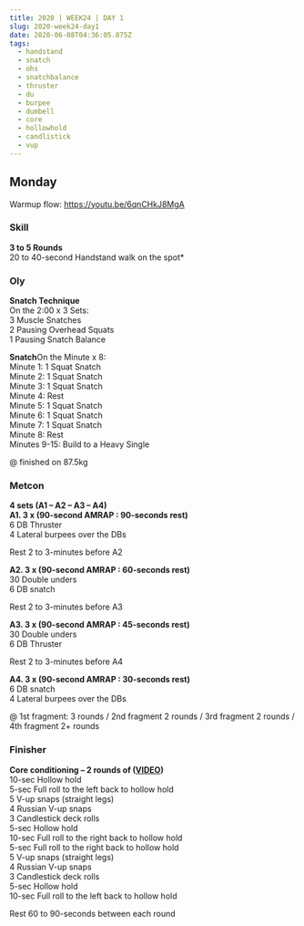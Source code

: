 ```yaml
---
title: 2020 | WEEK24 | DAY 1
slug: 2020-week24-day1
date: 2020-06-08T04:36:05.875Z
tags:
  - handstand
  - snatch
  - ohs
  - snatchbalance
  - thruster
  - du
  - burpee
  - dumbell
  - core
  - hollowhold
  - candlistick
  - vup
---
```

## Monday

Warmup flow: <https://youtu.be/6qnCHkJ8MgA>

### Skill

**3 to 5 Rounds**\
20 to 40-second Handstand walk on the spot*

### Oly

**Snatch Technique**\
On the 2:00 x 3 Sets:\
3 Muscle Snatches\
2 Pausing Overhead Squats\
1 Pausing Snatch Balance

**Snatch**On the Minute x 8:\
Minute 1: 1 Squat Snatch\
Minute 2: 1 Squat Snatch\
Minute 3: 1 Squat Snatch\
Minute 4: Rest\
Minute 5: 1 Squat Snatch\
Minute 6: 1 Squat Snatch\
Minute 7: 1 Squat Snatch\
Minute 8: Rest\
Minutes 9-15: Build to a Heavy Single

@ finished on 87.5kg

### Metcon

**4 sets (A1 – A2 – A3 – A4)**\
**A1. 3 x (90-second AMRAP : 90-seconds rest)**\
6 DB Thruster\
4 Lateral burpees over the DBs

Rest 2 to 3-minutes before A2

**A2. 3 x (90-second AMRAP : 60-seconds rest)**\
30 Double unders\
6 DB snatch

Rest 2 to 3-minutes before A3

**A3. 3 x (90-second AMRAP : 45-seconds rest)**\
30 Double unders\
6 DB Thruster

Rest 2 to 3-minutes before A4

**A4. 3 x (90-second AMRAP : 30-seconds rest)**\
6 DB snatch\
4 Lateral burpees over the DBs

@ 1st fragment: 3 rounds / 2nd fragment 2 rounds / 3rd fragment 2 rounds / 4th fragment 2+ rounds

### Finisher

**Core conditioning – 2 rounds of ([VIDEO](https://vimeo.com/310472745/3cbcb713db))**\
10-sec Hollow hold\
5-sec Full roll to the left back to hollow hold\
5 V-up snaps (straight legs)\
4 Russian V-up snaps\
3 Candlestick deck rolls\
5-sec Hollow hold\
10-sec Full roll to the right back to hollow hold\
5-sec Full roll to the right back to hollow hold\
5 V-up snaps (straight legs)\
4 Russian V-up snaps\
3 Candlestick deck rolls\
5-sec Hollow hold\
10-sec Full roll to the left back to hollow hold

Rest 60 to 90-seconds between each round